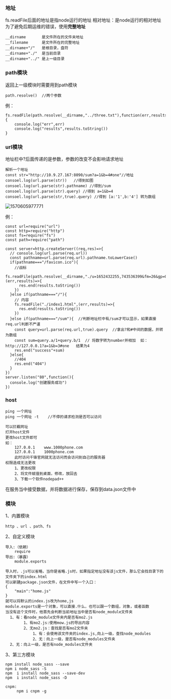 ### 地址

fs.readFile后面的地址是指node运行的地址
相对地址：是node运行的相对地址
为了避免后期运维的错误，使用**完整地址**

```
__dirname       是文件所在的文件夹地址
__filename		是文件所在的完整地址
__dirname+"/"	是根目录，盘符
__dirname+"./"	是当前目录
__dirname+"../"	是上一级目录
```

### path模块

返回上一级模块时需要用到path模块

```
path.resolve()  //两个参数
```

例：

```
fs.readFile(path.resolve(__dirname,"../three.txt"),function(err,results){
	console.log("err",err)
	console.log("results",results.toString())
}
```



### url模块

地址栏中?后面传递的是参数，参数的改变不会影响请求地址

```
解析一个地址
const str="http://10.9.27.167:8090/sum?a=1&b=4#one"//地址
consoel.log(url.parse(str))   //得到如图
consoel.log(url.parse(str).pathname) //得到/sum
consoel.log(url.parse(str).query) //得到 a=1&b=4
consoel.log(url.parse(str,true).query) //得到 [a:'1',b:'4'] 转为数组
```

![1570605977771](C:\Users\heshaomin\AppData\Roaming\Typora\typora-user-images\1570605977771.png)

例：

```
const url=require("url")
const http=require("http")
const fs=require("fs")
const path=require("path")

const server=http.createServer((req,res)=>{
  // console.log(url.parse(req.url))
  const pathname=url.parse(req.url).pathname.toLowerCase()
  if(pathname==="/favicon.ico"){
    //战标
 fs.readFile(path.resolve(__dirname,"./u=1652432255,743536399&fm=26&gp=0.jpg"),(err,results)=>{
      res.end(results.toString())
    })
  }else if(pathname==="/"){
    // 内容
    fs.readFile("./index1.html",(err,results)=>{
      res.end(results.toString())
    })
  }else if(pathname==="/sum"){  //判断地址栏中有/sum才可以显示，如果直接req.url判断不严谨  
    const query=url.parse(req.url,true).query  //拿出?和#中间的数据，并转为数组
    const sum=query.a/1+query.b/1  // 将数字转为number并相加  如：http://127.0.0.1?a=1&b=3#one   结果为4
    res.end("success"+sum)
  }else{
    //404
    res.end("404")
  }
})
server.listen("80",function(){
  console.log("创建服务成功")
})
```

### host

```
ping 一个网址
ping 一个网址 -t    //不停的请求检测是否可以访问
```

```
可以拦截网址
打开host文件
更改host文件即可
如：
	127.0.0.1    www.1000phone.com
	127.0.0.1	 1000phone.com
	此时访问千锋官网就无法访问而会访问到自己的服务器
权限造成无法更改
	1、更改权限
	2、将文件赋值到桌面，修改，放回去
	3、下载一个软件nodepad++
```



在服务当中接受数据，并将数据进行保存，保存到data.json文件中

### 模块

1、内置模块

```
http 、url 、path、fs
```

2、自定义模块

```
导入:（依赖）
	require
导出:（暴露）
	module.exports

导入时，.js可以省略，当你是省略.js时，如果指定地址没有该js文件，那么它会找目录下的文件夹下的index.html
可以新建package.json文件，在文件中写一个入口：
{
	"main":"home.js"
}
就可以将默认的index.js改为home,js
module.exports是一个对象，可以直接.什么，也可以跟一个数组，对象，或者函数
当没有这个文件时，他首先会判断当前地址当中是否有node_module文件夹
  1、有：看node_module文件夹内是否有mo2.js
        1、有mo2.js:使用mow.js的导出内容
        2、无mo2.js：查找是否有mo2文件夹
            1、有：会使用该文件夹的index.js,向上一级，查找node_modules
            2、无：向上一级，是否有node_modules文件夹
  2、无：向上一级，是否有node_modules文件夹
```

3、第三方模块

```
npm install node_sass --save
npm i node_sass -S
npm  i install node_sass --save-dev
npm  i install node_sass -D

cnpm:
	 npm i cnpm -g
```



​		